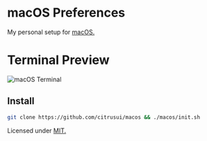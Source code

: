 # macOS Preferences

My personal setup for [macOS.](https://www.apple.com/macos/)

# Terminal Preview

![macOS Terminal](https://cloud.githubusercontent.com/assets/9056756/24713375/7e1aab5c-19f3-11e7-98ec-bbd4c7c68f38.png)

## Install

```sh
git clone https://github.com/citrusui/macos && ./macos/init.sh
```

Licensed under [MIT.](LICENSE.md)
